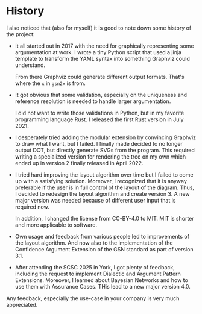
# History

I also noticed that (also for myself) it is good to note down some history of the project:

- It all started out in 2017 with the need for graphically representing some argumentation at work.
  I wrote a tiny Python script that used a jinja template to transform the YAML syntax
  into something Graphviz could understand.

  From there Graphviz could generate different output formats. That's where the `x` in `gsn2x` is from.

- It got obvious that some validation, especially on the uniqueness and reference resolution is needed
  to handle larger argumentation.
  
  I did not want to write those validations in Python, but in my favorite programming language Rust.
  I released the first Rust version in July 2021.
  
- I desperately tried adding the modular extension by convincing Graphviz to draw what I want, but I failed.
  I finally made decided to no longer output DOT, but directly generate SVGs from the program.
  This required writing a specialized version for rendering the tree on my own which ended up in version 2 
  finally released in April 2022.

- I tried hard improving the layout algorithm over time but I failed to come up with a satisfying solution.
  Moreover, I recognized that it is anyway preferable if the user is in full control of the layout of the diagram.
  Thus, I decided to redesign the layout algorithm and create version 3. A new major version was needed because of different user input that is required now.

  In addition, I changed the license from CC-BY-4.0 to MIT. MIT is shorter and more applicable to software.

- Own usage and feedback from various people led to improvements of the layout algorithm.
  And now also to the implementation of the Confidence Argument Extension of the GSN standard as 
  part of version 3.1.

- After attending the SCSC 2025 in York, I got plenty of feedback, including the request to implement 
  Dialectic and Argument Pattern Extensions. Moreover, I learned about Bayesian Networks and how to use them with
  Assurance Cases. THis lead to a new major version 4.0.

Any feedback, especially the use-case in your company is very much appreciated.

